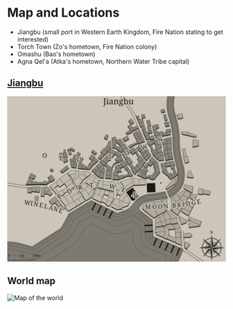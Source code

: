 # Map and Locations

- Jiangbu (small port in Western Earth Kingdom, Fire Nation stating to get interested)
- Torch Town (Zo's hometown, Fire Nation colony)
- Omashu (Bao's hometown)
- Agna Qel'a (Atka's hometown, Northern Water Tribe capital)

## [Jiangbu](tags.md#jiangbu)

![Map of Jiangbu](./images/jiangbu.svg "Jiangbu")

## World map

![Map of the world](./images/world_map.svg "Map!")
